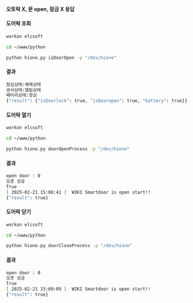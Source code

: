 #### 오토락 X, 문 open, 잠금 X 응답

#### 도어락 조회
```bash
workon elcsoft

cd ~/www/python

python hione.py isDoorOpen -p "/dev/hione"
```
#### 결과

```bash
잠김상태:해제상태
센서상태:열림상태
베터리상태:정상
{"result": {"isDoorlock": true, "isDooropen": true, "battery": true}}
```

#### 도어락 열기
```bash
workon elcsoft

cd ~/www/python

python hione.py doorOpenProcess -p "/dev/hione"
```
#### 결과

```bash
open door : 0
오픈 성공
True
[ 2025-02-21 15:08:41 ]  WIKI Smartdoor is open start!!
{"result": true}

```

#### 도어락 닫기
```bash
workon elcsoft

cd ~/www/python

python hione.py doorCloseProcess -p "/dev/hione"
```
#### 결과

```bash
open door : 0
오픈 성공
True
[ 2025-02-21 15:09:09 ]  WIKI Smartdoor is open start!!
{"result": true}

```






